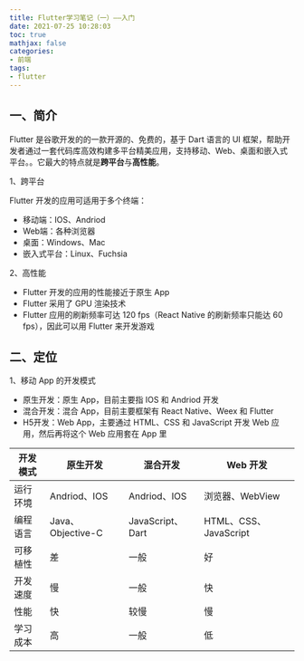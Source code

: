 ```yaml
---
title: Flutter学习笔记（一）——入门
date: 2021-07-25 10:28:03
toc: true
mathjax: false
categories: 
- 前端
tags: 
- flutter
---
```


## 一、简介

Flutter 是谷歌开发的的一款开源的、免费的，基于 Dart 语言的 UI 框架，帮助开发者通过一套代码库高效构建多平台精美应用，支持移动、Web、桌面和嵌入式平台。。它最大的特点就是**跨平台**与**高性能**。

<!-- more -->

1、跨平台

Flutter 开发的应用可适用于多个终端：

- 移动端：IOS、Andriod
- Web端：各种浏览器
- 桌面：Windows、Mac
- 嵌入式平台：Linux、Fuchsia

2、高性能

- Flutter 开发的应用的性能接近于原生 App
- Flutter 采用了 GPU 渲染技术
- Flutter 应用的刷新频率可达 120 fps（React Native 的刷新频率只能达 60 fps），因此可以用 Flutter 来开发游戏

## 二、定位

1、移动 App 的开发模式

- 原生开发：原生 App，目前主要指 IOS 和 Andriod 开发
- 混合开发：混合 App，目前主要框架有 React Native、Weex 和 Flutter
- H5开发：Web App，主要通过 HTML、CSS 和 JavaScript 开发 Web 应用，然后再将这个 Web 应用套在 App 里

| 开发模式 | 原生开发  | 混合开发  | Web 开发 |
| ---- | -------- | -------------- | ------ |
| 运行环境    | Andriod、IOS  |      Andriod、IOS   | 浏览器、WebView |
| 编程语言 | Java、Objective-C | JavaScript、Dart | HTML、CSS、JavaScript |
| 可移植性 | 差 | 一般 | 好 |
| 开发速度 | 慢 | 一般 | 快 |
| 性能 | 快 | 较慢 | 慢 |
| 学习成本 | 高 | 一般 | 低 |
